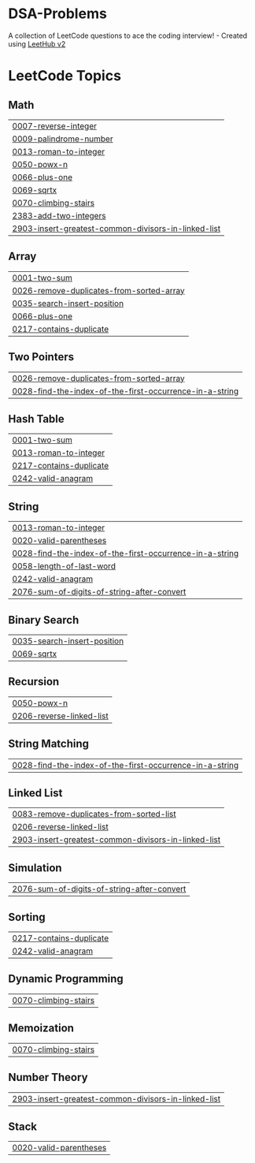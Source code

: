 # DSA-Problems
A collection of LeetCode questions to ace the coding interview! - Created using [LeetHub v2](https://github.com/arunbhardwaj/LeetHub-2.0)

<!---LeetCode Topics Start-->
# LeetCode Topics
## Math
|  |
| ------- |
| [0007-reverse-integer](https://github.com/NeerMalik/DSA-Problems/tree/master/0007-reverse-integer) |
| [0009-palindrome-number](https://github.com/NeerMalik/DSA-Problems/tree/master/0009-palindrome-number) |
| [0013-roman-to-integer](https://github.com/NeerMalik/DSA-Problems/tree/master/0013-roman-to-integer) |
| [0050-powx-n](https://github.com/NeerMalik/DSA-Problems/tree/master/0050-powx-n) |
| [0066-plus-one](https://github.com/NeerMalik/DSA-Problems/tree/master/0066-plus-one) |
| [0069-sqrtx](https://github.com/NeerMalik/DSA-Problems/tree/master/0069-sqrtx) |
| [0070-climbing-stairs](https://github.com/NeerMalik/DSA-Problems/tree/master/0070-climbing-stairs) |
| [2383-add-two-integers](https://github.com/NeerMalik/DSA-Problems/tree/master/2383-add-two-integers) |
| [2903-insert-greatest-common-divisors-in-linked-list](https://github.com/NeerMalik/DSA-Problems/tree/master/2903-insert-greatest-common-divisors-in-linked-list) |
## Array
|  |
| ------- |
| [0001-two-sum](https://github.com/NeerMalik/DSA-Problems/tree/master/0001-two-sum) |
| [0026-remove-duplicates-from-sorted-array](https://github.com/NeerMalik/DSA-Problems/tree/master/0026-remove-duplicates-from-sorted-array) |
| [0035-search-insert-position](https://github.com/NeerMalik/DSA-Problems/tree/master/0035-search-insert-position) |
| [0066-plus-one](https://github.com/NeerMalik/DSA-Problems/tree/master/0066-plus-one) |
| [0217-contains-duplicate](https://github.com/NeerMalik/DSA-Problems/tree/master/0217-contains-duplicate) |
## Two Pointers
|  |
| ------- |
| [0026-remove-duplicates-from-sorted-array](https://github.com/NeerMalik/DSA-Problems/tree/master/0026-remove-duplicates-from-sorted-array) |
| [0028-find-the-index-of-the-first-occurrence-in-a-string](https://github.com/NeerMalik/DSA-Problems/tree/master/0028-find-the-index-of-the-first-occurrence-in-a-string) |
## Hash Table
|  |
| ------- |
| [0001-two-sum](https://github.com/NeerMalik/DSA-Problems/tree/master/0001-two-sum) |
| [0013-roman-to-integer](https://github.com/NeerMalik/DSA-Problems/tree/master/0013-roman-to-integer) |
| [0217-contains-duplicate](https://github.com/NeerMalik/DSA-Problems/tree/master/0217-contains-duplicate) |
| [0242-valid-anagram](https://github.com/NeerMalik/DSA-Problems/tree/master/0242-valid-anagram) |
## String
|  |
| ------- |
| [0013-roman-to-integer](https://github.com/NeerMalik/DSA-Problems/tree/master/0013-roman-to-integer) |
| [0020-valid-parentheses](https://github.com/NeerMalik/DSA-Problems/tree/master/0020-valid-parentheses) |
| [0028-find-the-index-of-the-first-occurrence-in-a-string](https://github.com/NeerMalik/DSA-Problems/tree/master/0028-find-the-index-of-the-first-occurrence-in-a-string) |
| [0058-length-of-last-word](https://github.com/NeerMalik/DSA-Problems/tree/master/0058-length-of-last-word) |
| [0242-valid-anagram](https://github.com/NeerMalik/DSA-Problems/tree/master/0242-valid-anagram) |
| [2076-sum-of-digits-of-string-after-convert](https://github.com/NeerMalik/DSA-Problems/tree/master/2076-sum-of-digits-of-string-after-convert) |
## Binary Search
|  |
| ------- |
| [0035-search-insert-position](https://github.com/NeerMalik/DSA-Problems/tree/master/0035-search-insert-position) |
| [0069-sqrtx](https://github.com/NeerMalik/DSA-Problems/tree/master/0069-sqrtx) |
## Recursion
|  |
| ------- |
| [0050-powx-n](https://github.com/NeerMalik/DSA-Problems/tree/master/0050-powx-n) |
| [0206-reverse-linked-list](https://github.com/NeerMalik/DSA-Problems/tree/master/0206-reverse-linked-list) |
## String Matching
|  |
| ------- |
| [0028-find-the-index-of-the-first-occurrence-in-a-string](https://github.com/NeerMalik/DSA-Problems/tree/master/0028-find-the-index-of-the-first-occurrence-in-a-string) |
## Linked List
|  |
| ------- |
| [0083-remove-duplicates-from-sorted-list](https://github.com/NeerMalik/DSA-Problems/tree/master/0083-remove-duplicates-from-sorted-list) |
| [0206-reverse-linked-list](https://github.com/NeerMalik/DSA-Problems/tree/master/0206-reverse-linked-list) |
| [2903-insert-greatest-common-divisors-in-linked-list](https://github.com/NeerMalik/DSA-Problems/tree/master/2903-insert-greatest-common-divisors-in-linked-list) |
## Simulation
|  |
| ------- |
| [2076-sum-of-digits-of-string-after-convert](https://github.com/NeerMalik/DSA-Problems/tree/master/2076-sum-of-digits-of-string-after-convert) |
## Sorting
|  |
| ------- |
| [0217-contains-duplicate](https://github.com/NeerMalik/DSA-Problems/tree/master/0217-contains-duplicate) |
| [0242-valid-anagram](https://github.com/NeerMalik/DSA-Problems/tree/master/0242-valid-anagram) |
## Dynamic Programming
|  |
| ------- |
| [0070-climbing-stairs](https://github.com/NeerMalik/DSA-Problems/tree/master/0070-climbing-stairs) |
## Memoization
|  |
| ------- |
| [0070-climbing-stairs](https://github.com/NeerMalik/DSA-Problems/tree/master/0070-climbing-stairs) |
## Number Theory
|  |
| ------- |
| [2903-insert-greatest-common-divisors-in-linked-list](https://github.com/NeerMalik/DSA-Problems/tree/master/2903-insert-greatest-common-divisors-in-linked-list) |
## Stack
|  |
| ------- |
| [0020-valid-parentheses](https://github.com/NeerMalik/DSA-Problems/tree/master/0020-valid-parentheses) |
<!---LeetCode Topics End-->